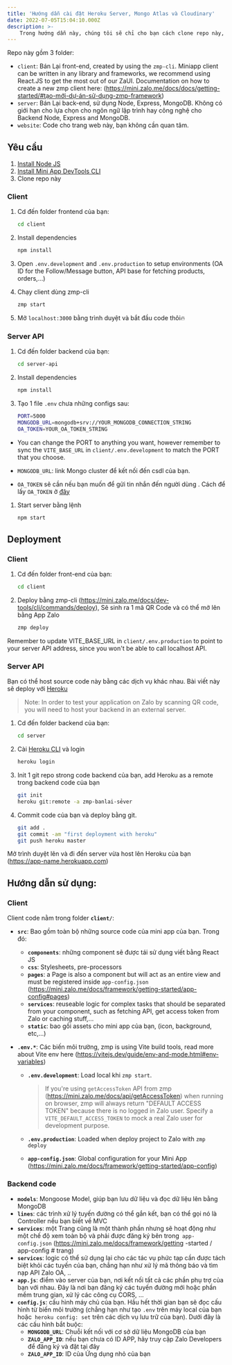 ```yaml
---
title: 'Hướng dẫn cài đặt Heroku Server, Mongo Atlas và Cloudinary'
date: 2022-07-05T15:04:10.000Z
description: >-
    Trong hướng dẫn này, chúng tôi sẽ chỉ cho bạn cách clone repo này, thiết lập các dịch vụ liên quan để chạy mini app trên máy của bạn
---
```


Repo này gồm 3 folder:
- `client`: Bán Lại front-end, created by using the `zmp-cli`. Miniapp client can be written in any library and frameworks, we recommend using React.JS to get the most out of our ZaUI. Documentation on how to create a new zmp client here: (https://mini.zalo.me/docs/docs/getting-started/#tạo-mới-dự-án-sử-dụng-zmp-framework)
- `server`: Bán Lại back-end, sử dụng Node, Express, MongoDB. Không có giới hạn cho lựa chọn cho ngôn ngữ lập trình hay công nghệ cho Backend Node, Express and MongoDB.
- `website`: Code cho trang web này, bạn không cần quan tâm.

## Yêu cầu

1. [Install Node JS](https://nodejs.org/en/download/)
2. [Install Mini App DevTools CLI](https://mini.zalo.me/docs/dev-tools)
3. Clone repo này

### Client
1. Cd đến folder frontend của bạn:
   ```bash
   cd client
   ```
1. Install dependencies
   ```bash
   npm install
   ```
1. Open `.env.development` and `.env.production` to setup environments (OA ID for the Follow/Message button, API base for fetching products, orders,...)

1. Chạy client dùng zmp-cli
   ```bash
   zmp start

1. Mở `localhost:3000` bằng trình duyệt và bắt đầu code thôi🔥

### Server API
1. Cd đến folder backend của bạn:
   ```bash
   cd server-api
   ```
1. Install dependencies
   ```bash
   npm install
   ```
1. Tạo 1 file `.env` chưa những configs sau:
   ```bash
   PORT=5000
   MONGODB_URL=mongodb+srv://YOUR_MONGODB_CONNECTION_STRING
   OA_TOKEN=YOUR_OA_TOKEN_STRING
   ```

  - You can change the PORT to anything you want, however remember to sync the `VITE_BASE_URL` in `client/.env.development` to match the PORT that you choose.

  - `MONGODB_URL`: link Mongo cluster để kết nối đến csdl của bạn.

  - `OA_TOKEN` sẽ cần nếu bạn muốn để gửi tin nhắn đến người dùng . Cách để lấy `OA_TOKEN` ở [đây](https://developers.zalo.me/docs/api/official-account-api/phu-luc/official-account-access-token-post-4307)

1. Start server bằng lệnh
   ```bash
   npm start
   ```

## Deployment

### Client
1. Cd đến folder front-end của bạn:
   ```bash
   cd client
   ```
1. Deploy bằng zmp-cli (https://mini.zalo.me/docs/dev-tools/cli/commands/deploy), Sẽ sinh ra 1 mã QR Code và có thể mở lên bằng App Zalo
   ```bash
   zmp deploy
   ```

Remember to update VITE_BASE_URL in `client/.env.production` to point to your server API address, since you won't be able to call localhost API.

### Server API

Bạn có thể host source code này bằng các dịch vụ khác nhau. Bài viết này sẽ  deploy với [Heroku](https://www.heroku.com/)

> Note: In order to test your application on Zalo by scanning QR code, you will need to host your backend in an external server.

1. Cd đến folder backend của bạn:
   ```bash
   cd server
   ```
1. Cài [Heroku CLI](https://devcenter.heroku.com/articles/heroku-cli) và login
   ```bash
   heroku login
   ```
1. Init 1 git repo strong code backend của bạn, add Heroku as a remote trong backend code của bạn
   ```bash
   git init
   heroku git:remote -a zmp-banlai-sẻver
   ```
1. Commit code của bạn và deploy bằng git.
   ```bash
   git add .
   git commit -am "first deployment with heroku"
   git push heroku master
   ```

Mở trình duyệt lên và đi đến server vừa host lên Heroku của bạn (https://app-name.herokuapp.com)

## Hướng dẫn sử dụng:

### Client

Client code nằm trong folder **`client/`**:
* **`src`**: Bao gồm toàn bộ những source code của mini app của bạn. Trong đó:

  * **`components`**: những component sẽ được tái sử dụng viết bằng React JS
  * **`css`**: Stylesheets, pre-processors
  * **`pages`**: a Page is also a component but will act as an entire view and must be registered inside `app-config.json` (https://mini.zalo.me/docs/framework/getting-started/app-config#pages)
  * **`services`**: reuseable logic for complex tasks that should be separated from your component, such as fetching API, get access token from Zalo or caching stuff,...
  * **`static`**: bao gồi assets cho mini app của bạn, (icon, background, etc,...)
* **`.env.*`**: Các biến môi trường, zmp is using Vite build tools, read more about Vite env here (https://vitejs.dev/guide/env-and-mode.html#env-variables)
  * **`.env.development`**: Load local khi  `zmp start`.

    > If you're using `getAccessToken` API from zmp (https://mini.zalo.me/docs/api/getAccessToken) when running on browser, zmp will always return "DEFAULT ACCESS TOKEN" because there is no logged in Zalo user. Specify a `VITE_DEFAULT_ACCESS_TOKEN` to mock a real Zalo user for development purpose.

  * **`.env.production`**: Loaded when deploy project to Zalo with `zmp deploy`
  * **`app-config.json`**: Global configuration for your Mini App (https://mini.zalo.me/docs/framework/getting-started/app-config)

### Backend code

* **`models`**: Mongoose Model, giúp bạn lưu dữ liệu và đọc dữ liệu lên bằng MongoDB
* **`lines`**: các trình xử lý tuyến đường có thể gắn kết, bạn có thể gọi nó là Controller nếu bạn biết về MVC
* **`services`**: một Trang cũng là một thành phần nhưng sẽ hoạt động như một chế độ xem toàn bộ và phải được đăng ký bên trong` app-config.json` (https://mini.zalo.me/docs/framework/getting -started / app-config # trang)
* **`services`**: logic có thể sử dụng lại cho các tác vụ phức tạp cần được tách biệt khỏi các tuyến của bạn, chẳng hạn như xử lý mã thông báo và tìm nạp API Zalo OA, ..
* **`app.js`**: điểm vào server của bạn, nơi kết nối tất cả các phần phụ trợ của bạn với nhau. Đây là nơi bạn đăng ký các tuyến đường mới hoặc phần mềm trung gian, xử lý các công cụ CORS, ...
* **`config.js`**: cấu hình máy chủ của bạn. Hầu hết thời gian bạn sẽ đọc cấu hình từ biến môi trường (chẳng hạn như tạo `.env` trên máy local của bạn hoặc` heroku config: set` trên các dịch vụ lưu trữ của bạn). Dưới đây là các cấu hình bắt buộc:
  * **`MONGODB_URL`**: Chuỗi kết nối với cơ sở dữ liệu MongoDB của bạn
  * **`ZALO_APP_ID`**: nếu bạn chưa có ID APP, hãy truy cập Zalo Developers để đăng ký và đặt tại đây
  * **`ZALO_APP_ID`**: ID của Ứng dụng nhỏ của bạn
